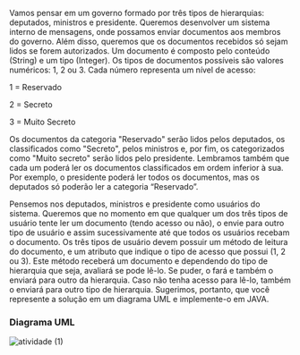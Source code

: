 Vamos pensar em um governo formado por três tipos de hierarquias: deputados, ministros e presidente. Queremos desenvolver um sistema interno de mensagens, onde possamos enviar documentos aos membros do governo. Além disso, queremos que os documentos recebidos só sejam lidos se forem autorizados.
Um documento é composto pelo conteúdo (String) e um tipo (Integer). Os tipos de documentos possíveis são valores numéricos: 1, 2 ou 3. Cada número representa um nível de acesso:

1 = Reservado

2 = Secreto

3 = Muito Secreto

Os documentos da categoria "Reservado" serão lidos pelos deputados, os classificados como "Secreto", pelos ministros e, por fim, os categorizados como "Muito secreto" serão lidos pelo presidente. Lembramos também que cada um poderá ler os documentos classificados em ordem inferior à sua. Por exemplo, o presidente poderá ler todos os documentos, mas os deputados só poderão ler a categoria “Reservado”.

Pensemos nos deputados, ministros e presidente como usuários do sistema. Queremos que no momento em que qualquer um dos três tipos de usuário tente ler um documento (tendo acesso ou não), o envie para outro tipo de usuário e assim sucessivamente até que todos os usuários recebam o documento. Os três tipos de usuário devem possuir um método de leitura do documento, e um atributo que indique o tipo de acesso que possui (1, 2 ou 3). Este método receberá um documento e dependendo do tipo de hierarquia que seja, avaliará se pode lê-lo. Se puder, o fará e também o enviará para outro da hierarquia. Caso não tenha acesso para lê-lo, também o enviará para outro tipo de hierarquia.
Sugerimos, portanto, que você represente a solução em um diagrama UML e implemente-o em JAVA.

### Diagrama UML

![atividade (1)](https://user-images.githubusercontent.com/86542760/155256451-79d653fe-b9bc-4033-bef6-c2711112e8b8.png)
